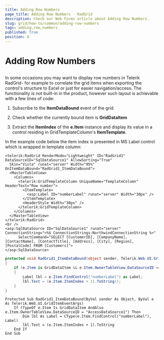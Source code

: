 ```yaml
---
title: Adding Row Numbers
page_title: Adding Row Numbers - RadGrid
description: Check our Web Forms article about Adding Row Numbers.
slug: grid/how-to/common/adding-row-numbers
tags: adding,row,numbers
published: True
position: 8
---
```


# Adding Row Numbers



##

In some occasions you may want to display row numbers in Telerik RadGrid- for example to correlate the grid items when exporting the control's structure to Excel or just for easier navigation/access. The functionality is not built-in in the product, however such layout is achievable with a few lines of code:

1. Subscribe to the **ItemDataBound** event of the grid

1. Check whether the currently bound item is **GridDataItem**

1. Extract the **ItemIndex** of the **e.Item** instance and display its value in a control residing in GridTemplateColumn's **ItemTemplate**.

In the example code below the item index is presented in MS Label control which is wrapped in template column:



````ASP.NET
<telerik:RadGrid RenderMode="Lightweight" ID="RadGrid1" DataSourceID="SqlDataSource1" AllowSorting="True"
  Skin="Vista" runat="server" Width="95%" OnItemDataBound="RadGrid1_ItemDataBound">
  <MasterTableView>
    <Columns>
      <telerik:GridTemplateColumn UniqueName="TemplateColumn" HeaderText="Row number">
        <ItemTemplate>
          <asp:Label ID="numberLabel" runat="server" Width="30px" />
        </ItemTemplate>
        <HeaderStyle Width="30px" />
      </telerik:GridTemplateColumn>
    </Columns>
  </MasterTableView>
</telerik:RadGrid>
<br />
<asp:SqlDataSource ID="SqlDataSource1" runat="server" ConnectionString="<%$ ConnectionStrings:NorthwindConnectionString %>"
      SelectCommand="SELECT [CustomerID], [CompanyName], [ContactName], [ContactTitle], [Address], [City], [Region], [PostalCode] FROM [Customers]">
</asp:SqlDataSource>
````
````C#
protected void RadGrid1_ItemDataBound(object sender, Telerik.Web.UI.GridItemEventArgs e)
{
    if (e.Item is GridDataItem && e.Item.OwnerTableView.DataSourceID == "AccessDataSource1")
    {
        Label lbl = e.Item.FindControl("numberLabel") as Label;
        lbl.Text = (e.Item.ItemIndex + 1).ToString();
    }
}
````
````VB
Protected Sub RadGrid1_ItemDataBound(ByVal sender As Object, ByVal e As Telerik.Web.UI.GridItemEventArgs)
    If (TypeOf e.Item Is GridDataItem AndAlso e.Item.OwnerTableView.DataSourceID = "AccessDataSource1") Then
        Dim lbl As Label = CType(e.Item.FindControl("numberLabel"), Label)
        lbl.Text = (e.Item.ItemIndex + 1).ToString
    End If
End Sub
````

